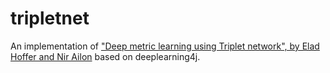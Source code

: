 # tripletnet

An implementation of ["Deep metric learning using Triplet network", by Elad Hoffer and Nir Ailon](http://arxiv.org/abs/1412.6622) based on deeplearning4j.

